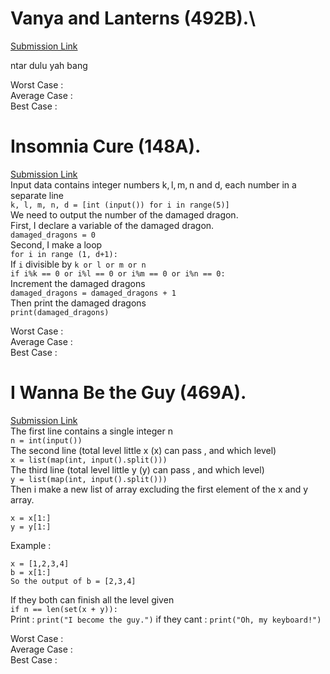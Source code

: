# Vanya and Lanterns (492B).\
[Submission Link](http://codeforces.com/contest/492/submission/42979782)

ntar dulu yah bang

Worst Case :\
Average Case :\
Best Case :


# Insomnia Cure (148A).
[Submission Link](http://codeforces.com/contest/148/submission/42973154)\
Input data contains integer numbers k, l, m, n and d, each number in a separate line\
```k, l, m, n, d = [int (input()) for i in range(5)]```\
We need to output the number of the damaged dragon.\
First, I declare a variable of the damaged dragon.\
```damaged_dragons = 0```\
Second, I make a loop\
```for i in range (1, d+1):```\
If ```i``` divisible by ```k or l or m or n```\
```if i%k == 0 or i%l == 0 or i%m == 0 or i%n == 0:```\
Increment the damaged dragons\
```damaged_dragons = damaged_dragons + 1```\
Then print the damaged dragons\
```print(damaged_dragons)```

Worst Case :\
Average Case :\
Best Case :


# I Wanna Be the Guy (469A).
[Submission Link](http://codeforces.com/contest/469/submission/42978382)\
The first line contains a single integer n\
```n = int(input())```\
The second line (total level little x (x) can pass , and which level)\
```x = list(map(int, input().split()))```\
The third line (total level little y (y) can pass , and which level)\
```y = list(map(int, input().split()))```\
Then i make a new list of array excluding the first element of the x and y array.
```
x = x[1:]	
y = y[1:]
```
Example :
```
x = [1,2,3,4]
b = x[1:]
So the output of b = [2,3,4]
```
If they both can finish all the level given\
```if n == len(set(x + y)):```\
Print : ```print("I become the guy.")```
if they cant : ```print("Oh, my keyboard!")```

Worst Case :\
Average Case :\
Best Case :


